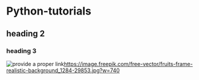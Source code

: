 # Python-tutorials

## heading 2

### heading 3

![ provide a proper link ](https://image.freepik.com/free-vector/fruits-frame-realistic-background_1284-29853.jpg)https://image.freepik.com/free-vector/fruits-frame-realistic-background_1284-29853.jpg?w=740

